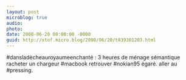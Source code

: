 ```yaml
---
layout: post
microblog: true
audio: 
photo: 
date: 2008-06-20 00:00:00 -0000
guid: http://xtof.micro.blog/2008/06/20/t839301203.html
---
```

#dansladècheauroyaumeenchanté : 3 heures de ménage sémantique racheter un chargeur #macbook retrouver #nokian95 égaré. aller au #pressing.
